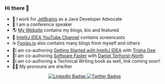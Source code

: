 ### Hi there 👋

- 🥑 I work for [JetBrains](https://www.jetbrains.com) as a Java Developer Advocate
- 🎤 I am a conference speaker 
- 🌎 [My Website](https://www.helenjoscott.com) contains my blogs, bio and featured
- 🎥 [IntelliJ IDEA YouTube Channel](https://www.youtube.com/c/intellijidea) contains screencasts
- ☕️ [Foojay.io](https://foojay.io/today/author/helenjoscott/) also contains many blogs from myself and others
- 📕I am co-authoring [Getting Started with IntelliJ IDEA](https://leanpub.com/gettingtoknowIntelliJIDEA) with [Trisha Gee](https://twitter.com/trishagee)
- 📗I am co-authoring [Software Faster](https://leanpub.com/softwarefaster/) with [Daniel Terhorst-North](https://twitter.com/tastapod)
- 📘I am co-authoring a Technical Writing book as well, link coming soon!
- 👯‍♀️ My pronouns are she/her

<div align="center" id="badges">
  <a href="https://www.linkedin.com/in/helenjoscott">
    <img src="https://img.shields.io/badge/LinkedIn-blue?style=for-the-badge&logo=linkedin&logoColor=white" alt="LinkedIn Badge"/>
  </a>
  <a href="https://twitter.com/HelenJoScott">
    <img src="https://img.shields.io/badge/Twitter-blue?style=for-the-badge&logo=twitter&logoColor=white" alt="Twitter Badge"/>
  </a>
</div>
